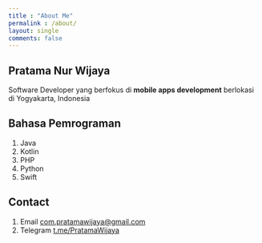 ```yaml
---
title : "About Me"
permalink : /about/
layout: single
comments: false
---
```


## Pratama Nur Wijaya
Software Developer yang berfokus di **mobile apps development** berlokasi di Yogyakarta, Indonesia

## Bahasa Pemrograman
1. Java
2. Kotlin
3. PHP
4. Python
5. Swift

## Contact
1. Email com.pratamawijaya@gmail.com
2. Telegram [t.me/PratamaWijaya](t.me/PratamaWijaya)